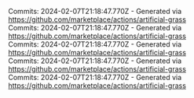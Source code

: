 Commits: 2024-02-07T21:18:47.770Z - Generated via https://github.com/marketplace/actions/artificial-grass
<br>
Commits: 2024-02-07T21:18:47.770Z - Generated via https://github.com/marketplace/actions/artificial-grass
<br>
Commits: 2024-02-07T21:18:47.770Z - Generated via https://github.com/marketplace/actions/artificial-grass
<br>
Commits: 2024-02-07T21:18:47.770Z - Generated via https://github.com/marketplace/actions/artificial-grass
<br>
Commits: 2024-02-07T21:18:47.770Z - Generated via https://github.com/marketplace/actions/artificial-grass
<br>
